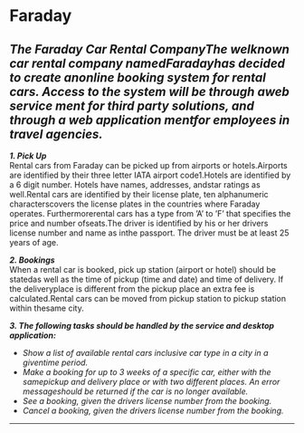 # Faraday
*The Faraday Car Rental CompanyThe  welknown  car  rental  company  namedFaradayhas  decided  to  create  anonline booking system for rental cars.  Access to the system will be through aweb service ment for third party solutions, and through a web application mentfor employees in travel agencies.*
--- 
**_1. Pick Up_**   
Rental cars from Faraday can be picked up from airports or hotels.Airports are identified by their three letter IATA airport code1.Hotels are identified by a 6 digit number.  Hotels have names, addresses, andstar ratings as well.Rental cars are identified by their license plate, ten alphanumeric characterscovers the license plates in the countries where Faraday operates.  Furthermorerental  cars  has  a  type  from  ’A’  to  ’F’  that  specifies  the  price  and  number  ofseats.The driver is identified by his or her drivers license number and name as inthe passport.  The driver must be at least 25 years of age.

**_2. Bookings_**   
When a rental car is booked, pick up station (airport or hotel) should be statedas well as the time of pickup (time and date) and time of delivery.  If the deliveryplace is different from the pickup place an extra fee is calculated.Rental cars can be moved from pickup station to pickup station within thesame city.

**_3. The following tasks should be handled by the service and desktop application:_**  
* *Show a list of available rental cars inclusive car type in a city in a giventime period.*
* *Make a booking for up to 3 weeks of a specific car, either with the samepickup and delivery place or with two different places.  An error messageshould be returned if the car is no longer available.*
* *See a booking, given the drivers license number from the booking.*
* *Cancel a booking, given the drivers license number from the booking.*
---
